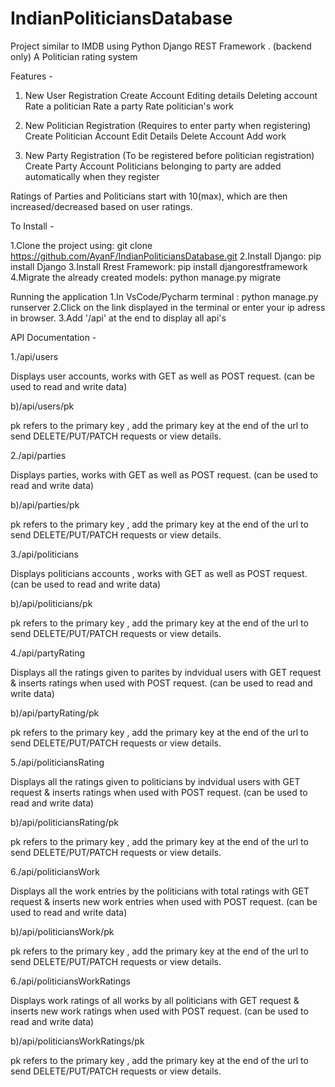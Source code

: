 # IndianPoliticiansDatabase
Project similar to IMDB using Python Django REST Framework . (backend only)
A Politician rating system 

Features -
1. New User Registration
   Create Account
   Editing details
   Deleting account
   Rate a politician
   Rate a party
   Rate politician's work
 
2. New Politician Registration  (Requires to enter party when registering)
   Create Politician Account
   Edit Details
   Delete Account
   Add work
   
3. New Party Registration (To be registered before politician registration)
  Create Party Account
  Politicians belonging to party are added automatically when they register
  
Ratings of Parties and Politicians start with 10(max), which are then increased/decreased based on user ratings.
   
   
  


To Install -

1.Clone the project using:  git clone https://github.com/AyanF/IndianPoliticiansDatabase.git
2.Install Django: pip install Django
3.Install Rrest Framework: pip install djangorestframework 
4.Migrate the already created models: python manage.py migrate

Running the application
1.In VsCode/Pycharm terminal : python manage.py runserver
2.Click on the link displayed in the terminal or enter your ip adress in browser.
3.Add '/api' at the end to display all api's



API Documentation -

1./api/users

Displays user accounts, works with GET as well as POST request. (can be used to read and write data)

b)/api/users/pk

pk refers to the primary key , add the primary key at the end of the url to send DELETE/PUT/PATCH requests or view details.



2./api/parties

Displays parties, works with GET as well as POST request. (can be used to read and write data)

b)/api/parties/pk

pk refers to the primary key , add the primary key at the end of the url to send DELETE/PUT/PATCH requests or view details.



3./api/politicians

Displays politicians accounts , works with GET as well as POST request. (can be used to read and write data)

b)/api/politicians/pk

pk refers to the primary key , add the primary key at the end of the url to send DELETE/PUT/PATCH requests or view details.



4./api/partyRating

Displays all the ratings given to parites by indvidual users with GET request & inserts ratings when used with POST request. (can be used to read and write data)

b)/api/partyRating/pk

pk refers to the primary key , add the primary key at the end of the url to send DELETE/PUT/PATCH requests or view details.




5./api/politiciansRating

Displays all the ratings given to politicians by indvidual users with GET request & inserts ratings when used with POST request. (can be used to read and write data)

b)/api/politiciansRating/pk

pk refers to the primary key , add the primary key at the end of the url to send DELETE/PUT/PATCH requests or view details.




6./api/politiciansWork

Displays all the work entries by the politicians with total ratings  with GET request & inserts new work entries when used with POST request. (can be used to read and write data)

b)/api/politiciansWork/pk

pk refers to the primary key , add the primary key at the end of the url to send DELETE/PUT/PATCH requests or view details.




6./api/politiciansWorkRatings

Displays work ratings of all works by all politicians with GET request & inserts new work ratings when used with POST request. (can be used to read and write data)

b)/api/politiciansWorkRatings/pk

pk refers to the primary key , add the primary key at the end of the url to send DELETE/PUT/PATCH requests or view details.


